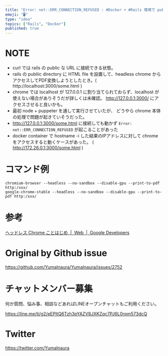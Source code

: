 ```yaml
---
title: "Error: net::ERR_CONNECTION_REFUSED : #Docker + #Rails 環境で public ディレクト"
emoji: "🖥"
type: "idea"
topics: ["Rails", "Docker"]
published: true
---
```


# NOTE

- curl では rails の public な URL に接続できる状態。
- rails の publiic directory に HTML file を設置して、headless chrome からアクセスしてPDF変換しようとしたとき。( http://localhost:3000/some.html )
- chrome では localhost が 127.0.0.1 に割り当てられておらず、localhost が使えない場合がありそうだが詳しくは未確認。 http://127.0.0.1:3000/ にアクセスさせると良いかも。
- 最初 node + puppeter を通して実行させていたが、 どうやら chrome 本体の処理で問題が起きていそうだった。
- http://127.0.0.1:3000/some.html に接続しても動かず `Error: net::ERR_CONNECTION_REFUSED` が起こることがあった
- docker container で hostname -i した結果のIPアドレスに対して chrome をアクセスすると動くケースがあった。 ( http://172.26.0.1:3000/some.html )

# コマンド例

```
chromium-browser --headless --no-sandbox --disable-gpu --print-to-pdf http:/xxx/
google-chrome-stable --headless --no-sandbox --disable-gpu --print-to-pdf http:/xxx/
```

# 参考

[ヘッドレス Chrome ことはじめ  |  Web  |  Google Developers](https://developers.google.com/web/updates/2017/04/headless-chrome?hl=ja)

# Original by Github issue

https://github.com/YumaInaura/YumaInaura/issues/2752








<!-- Update From Qiita API -->

# チャットメンバー募集


何か質問、悩み事、相談などあればLINEオープンチャットもご利用ください。

https://line.me/ti/g2/eEPltQ6Tzh3pYAZV8JXKZqc7PJ6L0rpm573dcQ





# Twitter


https://twitter.com/YumaInaura


<!-- Update From Qiita API -->


